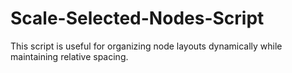 # Scale-Selected-Nodes-Script
This script is useful for organizing node layouts dynamically while maintaining relative spacing.
